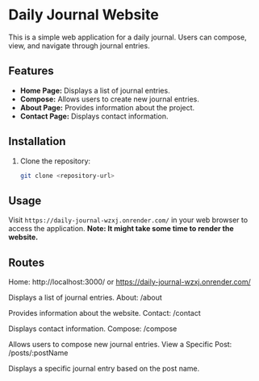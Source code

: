 # Daily Journal Website

This is a simple web application for a daily journal. Users can compose, view, and navigate through journal entries.

## Features

- **Home Page:** Displays a list of journal entries.
- **Compose:** Allows users to create new journal entries.
- **About Page:** Provides information about the project.
- **Contact Page:** Displays contact information.

## Installation

1. Clone the repository:

   ```bash
   git clone <repository-url>

## Usage
Visit `https://daily-journal-wzxj.onrender.com/` in your web browser to access the application.
**Note: It might take some time to render the website.**



## Routes
Home: http://localhost:3000/ or https://daily-journal-wzxj.onrender.com/

Displays a list of journal entries.
About: /about

Provides information about the website.
Contact: /contact

Displays contact information.
Compose: /compose

Allows users to compose new journal entries.
View a Specific Post: /posts/:postName

Displays a specific journal entry based on the post name.

